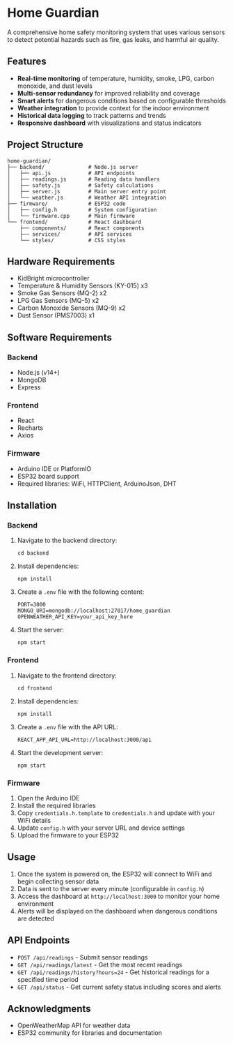 # Home Guardian

A comprehensive home safety monitoring system that uses various sensors to detect potential hazards such as fire, gas leaks, and harmful air quality.

## Features

- **Real-time monitoring** of temperature, humidity, smoke, LPG, carbon monoxide, and dust levels
- **Multi-sensor redundancy** for improved reliability and coverage
- **Smart alerts** for dangerous conditions based on configurable thresholds
- **Weather integration** to provide context for the indoor environment
- **Historical data logging** to track patterns and trends
- **Responsive dashboard** with visualizations and status indicators

## Project Structure

```
home-guardian/
├── backend/              # Node.js server
│   ├── api.js            # API endpoints
│   ├── readings.js       # Reading data handlers
│   ├── safety.js         # Safety calculations
│   ├── server.js         # Main server entry point
│   └── weather.js        # Weather API integration
├── firmware/             # ESP32 code
│   ├── config.h          # System configuration
│   └── firmware.cpp      # Main firmware
└── frontend/             # React dashboard
    ├── components/       # React components
    ├── services/         # API services
    └── styles/           # CSS styles
```

## Hardware Requirements

- KidBright microcontroller
- Temperature & Humidity Sensors (KY-015) x3
- Smoke Gas Sensors (MQ-2) x2
- LPG Gas Sensors (MQ-5) x2
- Carbon Monoxide Sensors (MQ-9) x2
- Dust Sensor (PMS7003) x1

## Software Requirements

### Backend
- Node.js (v14+)
- MongoDB
- Express

### Frontend
- React
- Recharts
- Axios

### Firmware
- Arduino IDE or PlatformIO
- ESP32 board support
- Required libraries: WiFi, HTTPClient, ArduinoJson, DHT

## Installation

### Backend

1. Navigate to the backend directory:
   ```
   cd backend
   ```

2. Install dependencies:
   ```
   npm install
   ```

3. Create a `.env` file with the following content:
   ```
   PORT=3000
   MONGO_URI=mongodb://localhost:27017/home_guardian
   OPENWEATHER_API_KEY=your_api_key_here
   ```

4. Start the server:
   ```
   npm start
   ```

### Frontend

1. Navigate to the frontend directory:
   ```
   cd frontend
   ```

2. Install dependencies:
   ```
   npm install
   ```

3. Create a `.env` file with the API URL:
   ```
   REACT_APP_API_URL=http://localhost:3000/api
   ```

4. Start the development server:
   ```
   npm start
   ```

### Firmware

1. Open the Arduino IDE
2. Install the required libraries
3. Copy `credentials.h.template` to `credentials.h` and update with your WiFi details
4. Update `config.h` with your server URL and device settings
5. Upload the firmware to your ESP32

## Usage

1. Once the system is powered on, the ESP32 will connect to WiFi and begin collecting sensor data
2. Data is sent to the server every minute (configurable in `config.h`)
3. Access the dashboard at `http://localhost:3000` to monitor your home environment
4. Alerts will be displayed on the dashboard when dangerous conditions are detected

## API Endpoints

- `POST /api/readings` - Submit sensor readings
- `GET /api/readings/latest` - Get the most recent readings
- `GET /api/readings/history?hours=24` - Get historical readings for a specified time period
- `GET /api/status` - Get current safety status including scores and alerts

## Acknowledgments

- OpenWeatherMap API for weather data
- ESP32 community for libraries and documentation